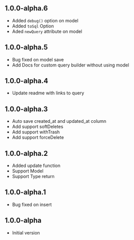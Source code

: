 ## 1.0.0-alpha.6

- Added `debug()` option on model
- Added `toSql` Option
- Aded `newQuery` attribute on model

## 1.0.0-alpha.5

- Bug fixed on model save
- Add Docs for custom query builder without using model

## 1.0.0-alpha.4

- Update readme with links to query

## 1.0.0-alpha.3

- Auto save created_at and updated_at column
- Add support softDeletes
- Add support withTrash
- Add support forceDelete

## 1.0.0-alpha.2

- Added update function
- Support Model
- Support Type return

## 1.0.0-alpha.1

- Bug fixed on insert

## 1.0.0-alpha

- Initial version
